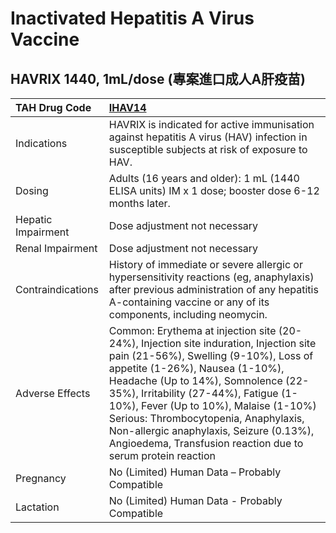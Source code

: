 # Inactivated Hepatitis A Virus Vaccine

## HAVRIX 1440, 1mL/dose (專案進口成人A肝疫苗)

| TAH Drug Code      | [IHAV14](https://www.tahsda.org.tw/drugs/hissearch.php?drug_code=IHAV14)                                                                                                                                                                                                                                                                                                                                                                  |
|:-------------------|:------------------------------------------------------------------------------------------------------------------------------------------------------------------------------------------------------------------------------------------------------------------------------------------------------------------------------------------------------------------------------------------------------------------------------------------|
| Indications        | HAVRIX is indicated for active immunisation against hepatitis A virus (HAV) infection in susceptible subjects at risk of exposure to HAV.                                                                                                                                                                                                                                                                                                 |
| Dosing             | Adults (16 years and older): 1 mL (1440 ELISA units) IM x 1 dose; booster dose 6-12 months later.                                                                                                                                                                                                                                                                                                                                         |
| Hepatic Impairment | Dose adjustment not necessary                                                                                                                                                                                                                                                                                                                                                                                                             |
| Renal Impairment   | Dose adjustment not necessary                                                                                                                                                                                                                                                                                                                                                                                                             |
| Contraindications  | History of immediate or severe allergic or hypersensitivity reactions (eg, anaphylaxis) after previous administration of any hepatitis A-containing vaccine or any of its components, including neomycin.                                                                                                                                                                                                                                 |
| Adverse Effects    | Common: Erythema at injection site (20-24%), Injection site induration, Injection site pain (21-56%), Swelling (9-10%), Loss of appetite (1-26%), Nausea (1-10%), Headache (Up to 14%), Somnolence (22-35%), Irritability (27-44%), Fatigue (1-10%), Fever (Up to 10%), Malaise (1-10%) Serious: Thrombocytopenia, Anaphylaxis, Non-allergic anaphylaxis, Seizure (0.13%), Angioedema, Transfusion reaction due to serum protein reaction |
| Pregnancy          | No (Limited) Human Data – Probably Compatible                                                                                                                                                                                                                                                                                                                                                                                             |
| Lactation          | No (Limited) Human Data - Probably Compatible                                                                                                                                                                                                                                                                                                                                                                                             |

